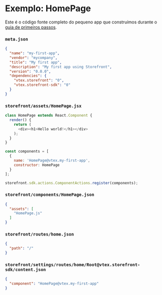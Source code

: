 # Exemplo: HomePage

Este é o código fonte completo do pequeno app que construímos durante o [guia de primeiros passos](README.md).

### `meta.json`

```json
{
  "name": "my-first-app",
  "vendor": "mycompany",
  "title": "My first app",
  "description": "My first app using Storefront",
  "version": "0.0.0",
  "dependencies": {
    "vtex.storefront": "0",
    "vtex.storefront-sdk": "0"
  }
}
```

### `storefront/assets/HomePage.jsx`

```js
class HomePage extends React.Component {
  render() {
    return (
      <div><h1>Hello world!</h1></div>
    );
  }
}

const components = [
  {
    name: 'HomePage@vtex.my-first-app',
    constructor: HomePage
  }
];

storefront.sdk.actions.ComponentActions.register(components);
```

### `storefront/components/HomePage.json`

```json
{
  "assets": [
    "HomePage.js"
  ]
}
```

### `storefront/routes/home.json`

```json
{
  "path": "/"
}
```

### `storefront/settings/routes/home/Root@vtex.storefront-sdk/content.json`

```json
{
  "component": "HomePage@vtex.my-first-app"
}
```
